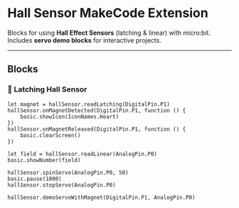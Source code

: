 # Hall Sensor MakeCode Extension

Blocks for using **Hall Effect Sensors** (latching & linear) with micro:bit.  
Includes **servo demo blocks** for interactive projects.

---

## Blocks

### 🔴 Latching Hall Sensor

```blocks
let magnet = hallSensor.readLatching(DigitalPin.P1)
hallSensor.onMagnetDetected(DigitalPin.P1, function () {
    basic.showIcon(IconNames.Heart)
})
hallSensor.onMagnetReleased(DigitalPin.P1, function () {
    basic.clearScreen()
})
```

```blocks
let field = hallSensor.readLinear(AnalogPin.P0)
basic.showNumber(field)
```

```blocks
hallSensor.spinServo(AnalogPin.P0, 50)
basic.pause(1000)
hallSensor.stopServo(AnalogPin.P0)
```

```blocks
hallSensor.demoServoWithMagnet(DigitalPin.P1, AnalogPin.P0)
```

